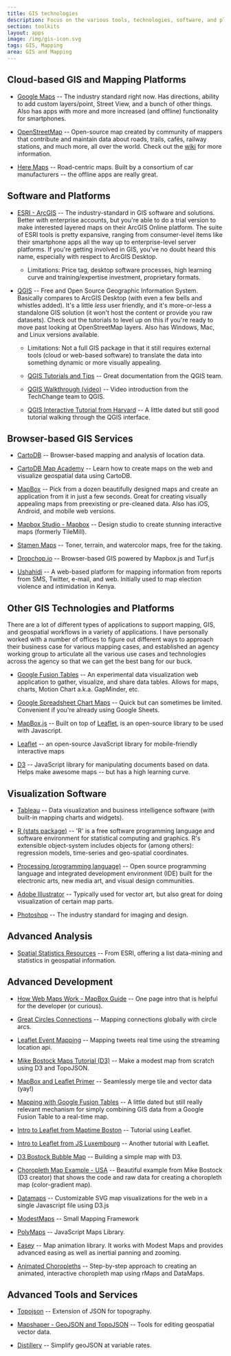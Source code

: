 ```yaml
---
title: GIS technologies
description: Focus on the various tools, technologies, software, and platforms for GIS work.
section: toolkits
layout: apps
image: /img/gis-icon.svg
tags: GIS, Mapping
area: GIS and Mapping
---
```



## Cloud-based GIS and Mapping Platforms

- [Google Maps](http://maps.google.com) -- The industry standard right now. Has directions, ability to add custom layers/point, Street View, and a bunch of other things. Also has apps with more and more increased (and offline) functionality for smartphones.

- [OpenStreetMap](http://osm.org) -- Open-source map created by community of mappers that contribute and maintain data about roads, trails, cafés, railway stations, and much more, all over the world. Check out the [wiki](http://wiki.openstreetmap.org/wiki/Main_Page) for more information.

- [Here Maps](https://www.here.com/) -- Road-centric maps. Built by a consortium of car manufacturers -- the offline apps are really great.



## Software and Platforms

- [ESRI - ArcGIS](http://www.esri.com/software/arcgis/arcgis-for-desktop) -- The industry-standard in GIS software and solutions. Better with enterprise accounts, but you're able to do a trial version to make interested layered maps on their ArcGIS Online platform. The suite of ESRI tools is pretty expansive, ranging from consumer-level items like their smartphone apps all the way up to enterprise-level server platforms. If you're getting involved in GIS, you've no doubt heard this name, especially with respect to ArcGIS Desktop.

	- Limitations: Price tag, desktop software processes, high learning curve and training/expertise investment, proprietary formats.

- [QGIS](http://www.qgis.org/) -- Free and Open Source Geographic Information System. Basically compares to ArcGIS Desktop (with even a few bells and whistles added). It's a little *less* user friendly, and it's more-or-less a standalone GIS solution (it won't host the content or provide you raw datasets). Check out the tutorials to level up on this if you're ready to move past looking at OpenStreetMap layers. Also has Windows, Mac, and Linux versions available.

	- Limitations: Not a full GIS package in that it still requires external tools (cloud or web-based software) to translate the data into something dynamic or more visually appealing.

	- [QGIS Tutorials and Tips](http://www.qgistutorials.com/en/) -- Great documentation from the QGIS team.

	- [QGIS Walkthrough (video)](https://www.youtube.com/watch?v=L0r1GNTT-0o) -- Video introduction from the TechChange team to QGIS.

	- [QGIS Interactive Tutorial from Harvard](http://maps.cga.harvard.edu/qgis/) -- A little dated but still good tutorial walking through the QGIS interface.



## Browser-based GIS Services

- [CartoDB](https://cartodb.com/) -- Browser-based mapping and analysis of location data.

- [CartoDB Map Academy](http://academy.cartodb.com/) -- Learn how to create maps on the web and visualize geospatial data using CartoDB.

- [MapBox](http://www.mapbox.com/) -- Pick from a dozen beautifully designed maps and create an application from it in just a few seconds. Great for creating visually appealing maps from preexisting or pre-cleaned data. Also has iOS, Android, and mobile web versions.

- [Mapbox Studio - Mapbox](https://www.mapbox.com/mapbox-studio/) -- Design studio to create stunning interactive maps (formerly TileMill).

- [Stamen Maps](http://maps.stamen.com/) -- Toner, terrain, and watercolor maps, free for the taking.

- [Dropchop.io](http://dropchop.io/) -- Browser-based GIS powered by Mapbox.js and Turf.js

- [Ushahidi](https://www.ushahidi.com/) -- A web-based platform for mapping information from reports from SMS, Twitter, e-mail, and web. Initially used to map election violence and intimidation in Kenya.



## Other GIS Technologies and Platforms

There are a lot of different types of applications to support mapping, GIS, and geospatial workflows in a variety of applications. I have personally worked with a number of offices to figure out different ways to approach their business case for various mapping cases, and established an agency working group to articulate all the various use cases and technologies across the agency so that we can get the best bang for our buck.

- [Google Fusion Tables](https://www.google.com/fusiontables/data?dsrcid=implicit&pli=1) -- An experimental data visualization web application to gather, visualize, and share data tables. Allows for maps, charts, Motion Chart a.k.a. GapMinder, etc.

- [Google Spreadsheet Chart Maps](https://www.google.com/earth/outreach/tutorials/spreadsheet3.html) -- Quick but can sometimes be limited. Convenient if you're already using Google Sheets.

- [MapBox.js](https://www.mapbox.com/mapbox.js/api/v2.3.0/) -- Built on top of [Leaflet](), is an open-source library to be used with Javascript.

- [Leaflet](http://leafletjs.com/) -- an open-source JavaScript library for mobile-friendly interactive maps

- [D3](https://d3js.org/) -- JavaScript library for manipulating documents based on data. Helps make awesome maps -- but has a high learning curve.



## Visualization Software

- [Tableau](http://www.tableausoftware.com/) -- Data visualization and business intelligence software (with built-in mapping charts and widgets).

- [R (stats package)](https://www.r-project.org/) -- 'R' is a free software programming language and software environment for statistical computing and graphics. R's extensible object-system includes objects for (among others): regression models, time-series and geo-spatial coordinates.

- [Processing (programming language)](https://processing.org/) -- Open source programming language and integrated development environment (IDE) built for the electronic arts, new media art, and visual design communities.

- [Adobe Illustrator](http://www.adobe.com/products/illustrator.html) -- Typically used for vector art, but also great for doing visualization of certain map parts.

- [Photoshop](http://www.adobe.com/products/photoshop.html) -- The industry standard for imaging and design.



## Advanced Analysis

- [Spatial Statistics Resources](http://blogs.esri.com/esri/arcgis/2010/07/13/spatial-statistics-resources/) -- From ESRI, offering a list data-mining and statistics in geospatial information.



## Advanced Development 

- [How Web Maps Work - MapBox Guide](http://www.mapbox.com/developers/guide/) -- One page intro that is helpful for the developer (or curious).

- [Great Circles Connections](http://flowingdata.com/2011/05/11/how-to-map-connections-with-great-circles/) -- Mapping connections globally with circle arcs.

- [Leaflet Event Mapping](https://github.com/whichlight/nodejs-leaflet-eventstreams) -- Mapping tweets real time using the streaming location api.

- [Mike Bostock Maps Tutorial (D3)](http://bost.ocks.org/mike/map/) -- Make a modest map from scratch using D3 and TopoJSON.

- [MapBox and Leaflet Primer](http://www.mapbox.com/blog/mapbox-js-with-leaflet/) -- Seamlessly merge tile and vector data (yay!)

- [Mapping with Google Fusion Tables](http://mappingmashups.net/2012/11/29/mapping-with-google-fusion-tables/) -- A little dated but still really relevant mechanism for simply combining GIS data from a Google Fusion Table to a real-time map.

- [Intro to Leaflet from Maptime Boston](http://maptimeboston.github.io/leaflet-intro/) -- Tutorial using Leaflet.

- [Intro to Leaflet from JS Luxembourg](http://luxembourgjs.github.io/leaflet-demo/#/) -- Another tutorial with Leaflet.

- [D3 Bostock Bubble Map](http://bost.ocks.org/mike/bubble-map/) -- Building a simple map with D3.

- [Choropleth Map Example - USA](http://bl.ocks.org/mbostock/4060606) -- Beautiful example from Mike Bostock (D3 creator) that shows the code and raw data for creating a choropleth map (color-gradient map).

- [Datamaps](http://datamaps.github.io/) -- Customizable SVG map visualizations for the web in a single Javascript file using D3.js

- [ModestMaps](http://modestmaps.com/) -- Small Mapping Framework

- [PolyMaps](http://polymaps.org/) -- JavaScript Maps Library.

- [Easey](https://www.mapbox.com/easey/) --  Map animation library. It works with Modest Maps and provides advanced easing as well as inertial panning and zooming.

- [Animated Choropleths](http://rmaps.github.io/blog/posts/animated-choropleths/) -- Step-by-step approach to creating an animated, interactive choropleth map using rMaps and DataMaps.



## Advanced Tools and Services

- [Topojson](https://github.com/mbostock/topojson/wiki) -- Extension of JSON for topography.

- [Mapshaper - GeoJSON and TopoJSON](http://www.mapshaper.org/) -- Tools for editing geospatial vector data.

- [Distillery](http://shancarter.github.io/distillery/) -- Simplify geoJSON at variable rates.


